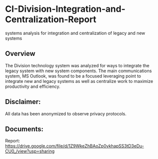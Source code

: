 # CI-Division-Integration-and-Centralization-Report
systems analysis for integration and centralization of legacy and new systems

## Overview
The Division technology system was analyzed for ways to integrate the legacy system with new system components. The main communications system, MS Outlook, was found to be a focused leveraging point to integrate new and legacy systems as well as centralize work to maximize productivity and efficiency. 

## Disclaimer:
All data has been anonymized to observe privacy protocols.

## Documents:
Report: https://drive.google.com/file/d/1Z9WkeZhBAoZp0vkhapSS3tD3eDu-CU0_/view?usp=sharing
